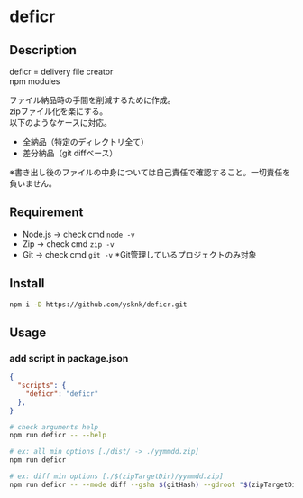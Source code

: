 # deficr

## Description

deficr = delivery file creator  
npm modules  

ファイル納品時の手間を削減するために作成。  
zipファイル化を楽にする。  
以下のようなケースに対応。  

* 全納品（特定のディレクトリ全て）  
* 差分納品（git diffベース）  

※書き出し後のファイルの中身については自己責任で確認すること。一切責任を負いません。  

## Requirement

* Node.js -> check cmd `node -v`
* Zip -> check cmd `zip -v`
* Git -> check cmd `git -v` *Git管理しているプロジェクトのみ対象

## Install

```sh
npm i -D https://github.com/ysknk/deficr.git
```

## Usage

### add script in package.json

```json
{
  "scripts": {
    "deficr": "deficr"
  },
}
```

```sh
# check arguments help
npm run deficr -- --help

# ex: all min options [./dist/ -> ./yymmdd.zip]
npm run deficr

# ex: diff min options [./$(zipTargetDir)/yymmdd.zip]
npm run deficr -- --mode diff --gsha $(gitHash) --gdroot "$(zipTargetDir)"
```

